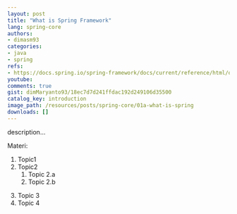 ```yaml
---
layout: post
title: "What is Spring Framework"
lang: spring-core
authors:
- dimasm93
categories:
- java
- spring
refs: 
- https://docs.spring.io/spring-framework/docs/current/reference/html/overview.html#overview
youtube: 
comments: true
gist: dimMaryanto93/18ec7d7d241ffdac192d249106d35500
catalog_key: introduction
image_path: /resources/posts/spring-core/01a-what-is-spring
downloads: []
---
```



description...

Materi: 

1. Topic1
2. Topic2
    1. Topic 2.a
    2. Topic 2.b
<!--more-->
3. Topic 3
4. Topic 4